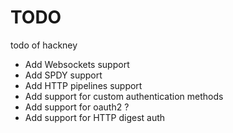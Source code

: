 # TODO

todo of hackney

- Add Websockets support
- Add SPDY support
- Add HTTP pipelines support
- Add support for custom authentication methods
- Add support for oauth2 ?
- Add support for HTTP digest auth
